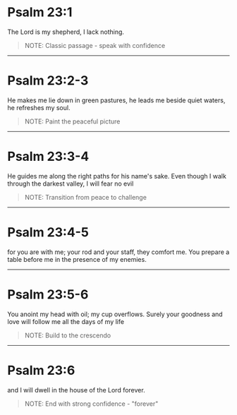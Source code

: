 # Psalm 23:1

The Lord is my shepherd,
I lack nothing.

> NOTE: Classic passage - speak with confidence

---

# Psalm 23:2-3

He makes me lie down in green pastures,
he leads me beside quiet waters,
he refreshes my soul.

> NOTE: Paint the peaceful picture

---

# Psalm 23:3-4

He guides me along the right paths
for his name's sake.
Even though I walk through the darkest valley,
I will fear no evil

> NOTE: Transition from peace to challenge

---

# Psalm 23:4-5

for you are with me;
your rod and your staff, they comfort me.
You prepare a table before me
in the presence of my enemies.

---

# Psalm 23:5-6

You anoint my head with oil;
my cup overflows.
Surely your goodness and love will follow me
all the days of my life

> NOTE: Build to the crescendo

---

# Psalm 23:6

and I will dwell in the house of the Lord
forever.

> NOTE: End with strong confidence - "forever"